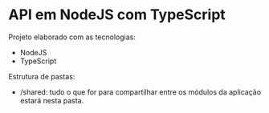 # API em NodeJS com TypeScript

Projeto elaborado com as tecnologias:
- NodeJS
- TypeScript

Estrutura de pastas:
- /shared: tudo o que for para compartilhar entre os módulos da aplicação estará nesta pasta.